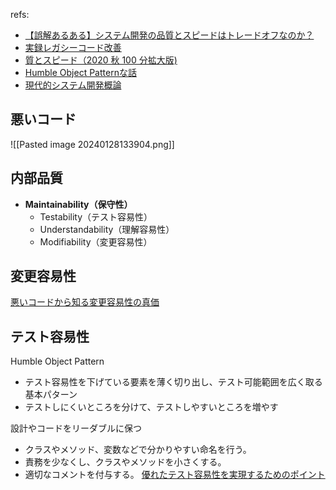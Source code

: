 
refs: 
- [【誤解あるある】システム開発の品質とスピードはトレードオフなのか？](https://newspicks.com/news/5403339/body/)
- [実録レガシーコード改善](https://speakerdeck.com/twada/working-with-legacy-code-the-true-record)
- [質とスピード（2020 秋 100 分拡大版)](https://speakerdeck.com/twada/quality-and-speed-2020-autumn-edition)
- [Humble Object Patternな話](https://speakerdeck.com/adarapata/humble-object-patternnahua)
- [現代的システム開発概論](https://speakerdeck.com/rtechkouhou/xian-dai-de-sisutemukai-fa-gai-lun)


## 悪いコード

![[Pasted image 20240128133904.png]]

## 内部品質
- **Maintainability（保守性）**
	- Testability（テスト容易性）
	- Understandability（理解容易性）
	- Modifiability（変更容易性）



## 変更容易性

[悪いコードから知る変更容易性の真価](https://zenn.dev/mbao/articles/good_code_bad_code)

## テスト容易性


Humble Object Pattern
- テスト容易性を下げている要素を薄く切り出し、テスト可能範囲を広く取る基本パターン
- テストしにくいところを分けて、テストしやすいところを増やす

設計やコードをリーダブルに保つ
- クラスやメソッド、変数などで分かりやすい命名を行う。
- 責務を少なくし、クラスやメソッドを小さくする。
- 適切なコメントを付与する。
[優れたテスト容易性を実現するためのポイント](https://www.praha-inc.com/lab/posts/testability)